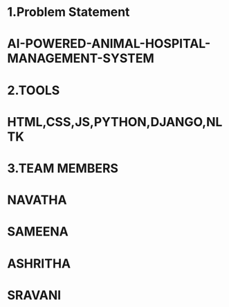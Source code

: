 


# 1.Problem Statement
# AI-POWERED-ANIMAL-HOSPITAL-MANAGEMENT-SYSTEM

# 2.TOOLS
# HTML,CSS,JS,PYTHON,DJANGO,NLTK

# 3.TEAM MEMBERS
# NAVATHA
# SAMEENA
# ASHRITHA
# SRAVANI


